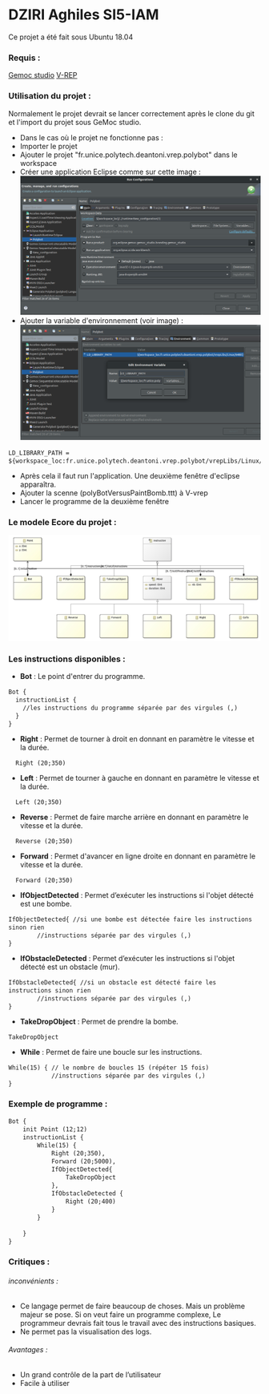 # DZIRI Aghiles SI5-IAM
Ce projet a été fait sous Ubuntu 18.04

### Requis :
[Gemoc studio](https://ci.inria.fr/gemoc/job/gemoc-studio-eclipsefork/job/concurrency-coordination/lastSuccessfulBuild/artifact/gemoc-studio/gemoc_studio/releng/org.eclipse.gemoc.gemoc_studio.product/target/products/)
[V-REP](http://www.coppeliarobotics.com/)
### Utilisation du projet :
Normalement le projet devrait se lancer correctement après le clone du git et l'import du projet sous GeMoc studio.
* Dans le cas où le projet ne fonctionne pas :
 *  Importer le projet
 *  Ajouter le projet "fr.unice.polytech.deantoni.vrep.polybot" dans le workspace
 *  Créer une application Eclipse comme sur cette image :
 ![application Eclipse](img1.png)
 *  Ajouter la variable d'environnement (voir image) :
  ![variable d'environnement](img2.png)
   ```
 LD_LIBRARY_PATH = ${workspace_loc:fr.unice.polytech.deantoni.vrep.polybot/vrepLibs/Linux/64Bit}
 ```
 * Après cela il faut run l'application. Une deuxième fenêtre d'eclipse apparaîtra.
 * Ajouter la scenne (polyBotVersusPaintBomb.ttt) à V-vrep
 * Lancer le programme de la deuxième fenêtre

### Le modele Ecore du projet :
![diagram](diagram.jpg)
### Les instructions disponibles :
* **Bot** : Le point d'entrer du programme.
```
Bot {
  instructionList {
    //les instructions du programme séparée par des virgules (,)
  }
}
```
* **Right** : Permet de tourner à droit en donnant en paramètre le vitesse et la durée.
```
  Right (20;350)
```
* **Left** : Permet de tourner à gauche en donnant en paramètre le vitesse et la durée.
```
  Left (20;350)
```
* **Reverse** : Permet de faire marche arrière en donnant en paramètre le vitesse et la durée.
```
  Reverse (20;350)
```
* **Forward** : Permet d'avancer en ligne droite en donnant en paramètre le vitesse et la durée.
```
  Forward (20;350)
```
* **IfObjectDetected** : Permet d’exécuter les instructions si l'objet détecté est une bombe.
```
IfObjectDetected{ //si une bombe est détectée faire les instructions sinon rien
		//instructions séparée par des virgules (,)
}
```
* **IfObstacleDetected** : Permet d’exécuter les instructions si l'objet détecté est un obstacle (mur).
```
IfObstacleDetected{ //si un obstacle est détecté faire les instructions sinon rien
		//instructions séparée par des virgules (,)
}
```
* **TakeDropObject** : Permet de prendre la bombe.
```
TakeDropObject
```
* **While** : Permet de faire une boucle sur les instructions.
```
While(15) { // le nombre de boucles 15 (répéter 15 fois)
			//instructions séparée par des virgules (,)
}
```

### Exemple de programme :
```
Bot {
    init Point (12;12)
    instructionList {
        While(15) {
            Right (20;350),
            Forward (20;5000),
            IfObjectDetected{
                TakeDropObject
            },
            IfObstacleDetected {
                Right (20;400)
            }
        }

    }
}
```
### Critiques :

###### inconvénients :
 * Ce langage permet de faire beaucoup de choses. Mais un problème majeur se pose. Si on veut faire un programme complexe, Le programmeur devrais fait tous le travail avec des instructions basiques.
 * Ne permet pas la visualisation des logs.

###### Avantages :
 *  Un grand contrôle de la part de l’utilisateur
 *  Facile à utiliser

